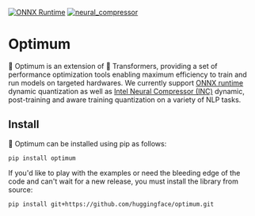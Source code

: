 [![ONNX Runtime](https://github.com/huggingface/optimum/actions/workflows/test-onnxruntime.yml/badge.svg)](https://github.com/huggingface/optimum/actions/workflows/test-onnxruntime.yml)
[![neural_compressor](https://github.com/huggingface/optimum/actions/workflows/test-intel.yml/badge.svg)](https://github.com/huggingface/optimum/actions/workflows/test-intel.yml)

# Optimum

🤗  Optimum is an extension of 🤗 Transformers, providing a set of performance optimization tools enabling maximum efficiency to train and run models on targeted hardwares.
We currently support [ONNX runtime](https://github.com/microsoft/onnxruntime) dynamic quantization as well as [Intel Neural Compressor (INC)](https://github.com/intel/neural-compressor) dynamic, post-training and aware training quantization on a variety of NLP tasks.

## Install

🤗 Optimum can be installed using pip as follows:

`pip install optimum`

If you'd like to play with the examples or need the bleeding edge of the code and can't wait for a new release, you must install the library from source:

`pip install git+https://github.com/huggingface/optimum.git`
